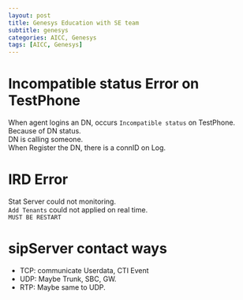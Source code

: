 ```yaml
---
layout: post
title: Genesys Education with SE team 
subtitle: genesys
categories: AICC, Genesys
tags: [AICC, Genesys]
---
```


# Incompatible status Error on TestPhone  
  
When agent logins an DN, occurs `Incompatible status` on TestPhone.  
Because of DN status.  
DN is calling someone.  
When Register the DN, there is a connID on Log.   
  
# IRD Error  
Stat Server could not monitoring.  
`Add Tenants` could not applied on real time.  
`MUST BE RESTART`  
  
# sipServer contact ways  
  
* TCP: communicate Userdata, CTI Event  
* UDP: Maybe Trunk, SBC, GW.  
* RTP: Maybe same to UDP.  
   
